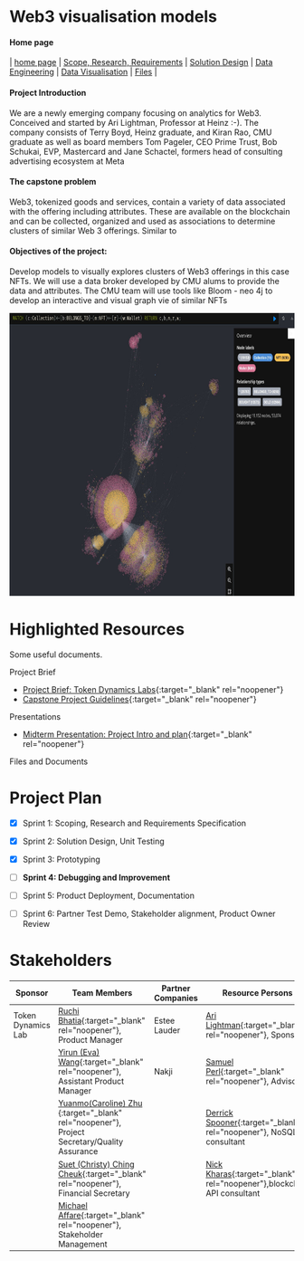 # Web3 visualisation models
#### Home page

| [home page]() | [Scope, Research, Requirements](pages/scope_and_requirements) | [Solution Design](pages/solution_design.md) | [Data Engineering](pages/data_engineering.md) | [Data Visualisation](pages/data_visualisation.md) | [Files](pages/files.md) |

#### Project Introduction
We are a newly emerging company focusing on analytics for Web3. Conceived and started by Ari Lightman, Professor at Heinz :-). The company consists of Terry Boyd, Heinz graduate, and Kiran Rao, CMU graduate as well as board members Tom Pageler, CEO Prime Trust, Bob Schukai, EVP, Mastercard and Jane Schactel, formers head of consulting advertising ecosystem at Meta

#### The capstone problem
Web3, tokenized goods and services, contain a variety of data associated with the offering including attributes. These are available on the blockchain and can be collected, organized and used as associations to determine clusters of similar Web 3 offerings. Similar to

#### Objectives of the project:
Develop models to visually explores clusters of Web3 offerings in this case NFTs. We will use a data broker developed by CMU alums to provide the data and attributes. The CMU team will use tools like Bloom - neo 4j to develop an interactive and visual graph vie of similar NFTs

<img src="img/neo4j_graphdb.jpg" alt="funny dog picture" width="800" height="500">


# Highlighted Resources
Some useful documents. 

Project Brief
- [Project Brief: Token Dynamics Labs](docs/token-dynamics-labs.pdf){:target="_blank" rel="noopener"}
- [Capstone Project Guidelines](docs/23-Capstone-Handbook-2022-2023.pdf){:target="_blank" rel="noopener"}

Presentations
- [Midterm Presentation: Project Intro and plan](https://docs.google.com/presentation/d/1SNBDCgZWd3klnU6JdneC_vVuNNkvlXnU-oQ2_BjyA0c/edit?usp=sharing){:target="_blank" rel="noopener"}

Files and Documents



# Project Plan
- [x] Sprint 1: Scoping, Research and Requirements Specification
- [x] Sprint 2: Solution Design, Unit Testing
- [x] Sprint 3: Prototyping 
- [ ] **Sprint 4: Debugging and Improvement**
- [ ] Sprint 5: Product Deployment, Documentation
- [ ] Sprint 6: Partner Test Demo, Stakeholder alignment, Product Owner Review





# Stakeholders


| Sponsor      | Team Members | Partner Companies | Resource Persons  | Technologies           | 
|--------------|-------------|---------------------|--------|-----------------|
| Token Dynamics Lab          | [Ruchi Bhatia](https://www.linkedin.com/in/ruchi798/){:target="_blank" rel="noopener"}, Product Manager         | Estee Lauder            |  [Ari Lightman](https://www.linkedin.com/in/arilightman/){:target="_blank" rel="noopener"}, Sponsor | Python       | 
|        | [Yirun (Eva) Wang](https://www.linkedin.com/in/yirunwangcmu/){:target="_blank" rel="noopener"}, Assistant Product Manager         | Nakji                 |   [Samuel Perl](https://www.linkedin.com/in/sam-perl-601bb2/){:target="_blank" rel="noopener"}, Advisor  | MongoDB             | 
|  | [Yuanmo(Caroline) Zhu ](https://www.linkedin.com/in/yuanmo-caroline-zhu-18428818a/?originalSubdomain=cn){:target="_blank" rel="noopener"}, Project Secretary/Quality Assurance        |             | [Derrick Spooner](https://www.linkedin.com/in/sam-perl-601bb2/){:target="_blank" rel="noopener"}, NoSQL consultant | Neo4j | 
|  | [Suet (Christy) Ching Cheuk](https://www.linkedin.com/in/michaelaffare/){:target="_blank" rel="noopener"}, Financial Secretary       |             | [Nick Kharas](https://www.linkedin.com/in/nickkharas/){:target="_blank" rel="noopener"},blockchain API consultant  | Google Cloud SQL (MySQL)| 
|  | [Michael Affare](https://www.linkedin.com/in/michaelaffare/){:target="_blank" rel="noopener"}, Stakeholder Management       |             |  | Linux, Github, tmux | 


<!-- 
# About me
Hi!  I really like data.  And I like visualizations.  So I guess you can say that I like data visualizations!

# What I hope to learn
All the things - obviously. Maybe I want to make a list of all the things.  If so, I can do so in Markdown like this: 

1. List item #1
2. List item #2
3. List item #3

or...

- List item #1
- List item #2
- List item #3

# Portfolio

 #### Project Advisor
- Samuel Perl

#### Project team
- Ruchi Bhatia ; Product Manager
- Yirun Wang (Eva); Assistant Product Manager
- Yuanmo Zhu (Caroline); Project Secretary/Quality Assurance
- Suet Ching Cheuk (Christy); Financial Secretary
- Michael Affare; Stakeholder Management/Information Liaison 


# Examples
You can keep this section for stuff from in-class demos or your other work, or remove it. 

## Assignment: [Visualizing overnment Debt](visualizing-government-debt)
For this assignment, make sure you set up and link to a new page.  This page is linking to a new Markdown document called `visualizing-government-debt.md`.  For links to Markdown files in your repository, you can just include the name of the page without the `.md` extension. 

## Assignment 3&4: [Critique by Design](critique-by-design)
For this assignment, make sure you set up and link to a new page.  This page is linking to a new Markdown document called `critique-by-design.md`.  

## Final project
Here it might be helpful to include a high-level description of your final project. 
[Part I](final-project-part-one)
[Part II](final-project-part-two)
Part III(final-project-part-three) -->





<!-- ---
## Other stuff you can do (you can remove this section - it's just for your reference.)

### Changing text

You can change text, like this: 

**Here's some bold** text.  Here's some *italic* text. Here's some ~~strikethrough~~ text. 

### Creating tables

You can build tables like this: 

| Name         | Type of pet | Favority activity 1 | FA 2   | FA 3            | FA 4                                |
|--------------|-------------|---------------------|--------|-----------------|-------------------------------------|
| Eli          | cat         | Sleeping            | Eating | Being pet       | Plotting to overthow dog empire     |
| Howard       | dog         | You                 | You    | You             | Eating                              |
| Frankenstein | fish        | Swimming            | Eating | Blowing bubbles | Forgetting                          |

An easy-to-use template generator tool [can be found here](https://www.tablesgenerator.com/markdown_tables)

You can use different headings, like this: 

# Here's a large title (H1)
## Here's a subtitle (H2)
### ...and so on (H3)
You get the idea - just don't forget the space between the # and your title.  `#Title` won't work, but `# Title` will. 

### Adding images

Here's an example of how to add an image to my portfolio.  

![funny dog picture](funny-dog-unsplash.jpg)
> Photo by <a href="https://unsplash.com/pt-br/@charlesdeluvio?utm_source=unsplash&utm_medium=referral&utm_content=creditCopyText">charlesdeluvio</a> on <a href="https://unsplash.com/photos/K4mSJ7kc0As?utm_source=unsplash&utm_medium=referral&utm_content=creditCopyText">Unsplash</a>
  

Alternately, you can set the size of the image using just a bit of HTML: 

<img src="funny-dog-unsplash.jpg" width="200"/>

Remember that you'll need to upload the image into your repository, or include a link to the image somewhere else.  

### Setting up a separate page

So here's the code you'll need to add to your own site to create a second page. 

1. First, create a new page in your repository (for example, dataviz1.md)
2. Next, add a link to that page by inserting the following into your readme.md page:

`[title](dataviz)` or `[dataviz](https://cmustudent.github.io/portfolio/dataviz.html)` or `[CMU](https://www.cmu.edu)`

Any of those formats will work. Here's some examples of working links: 

`[title](dataviz)` = [title](dataviz)  
`[dataviz](https://cmustudent.github.io/portfolio/dataviz.html)` = [dataviz](https://cmustudent.github.io/portfolio/dataviz.html)  
`[CMU](https://www.cmu.edu)` = [CMU](https://www.cmu.edu)   

Make sure to check these from your publicly accessible URL to make sure they're working correctly (not from the preview tab). 

Looking for more?  A nice Markdown guide [can be found here](https://www.markdownguide.org/cheat-sheet/) -->
